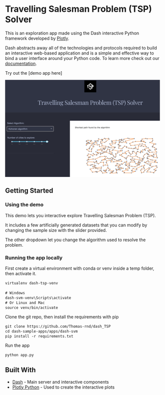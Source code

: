 
# Travelling Salesman Problem (TSP) Solver

This is an exploration app made using the Dash interactive Python framework developed by [Plotly](https://plot.ly/).

Dash abstracts away all of the technologies and protocols required to build an interactive web-based application and is a simple and effective way to bind a user interface around your Python code. To learn more check out our [documentation](https://plot.ly/dash).

Try out the [demo app here]

![alt text](images/screenshot.png "Screenshot")


## Getting Started
### Using the demo
This demo lets you interactive explore Travelling Salesman Problem (TSP). 

It includes a few artificially generated datasets that you can modify by changing the sample size with the slider provided.

The other dropdown let you change the algorithm used to resolve the problem.

### Running the app locally

First create a virtual environment with conda or venv inside a temp folder, then activate it.

```
virtualenv dash-tsp-venv

# Windows
dash-svm-venv\Scripts\activate
# Or Linux and Mac
source venv/bin/activate
```

Clone the git repo, then install the requirements with pip
```
git clone https://github.com/Thomas-rnd/dash_TSP
cd dash-sample-apps/apps/dash-svm
pip install -r requirements.txt
```

Run the app
```
python app.py
```

## Built With
* [Dash](https://dash.plot.ly/) - Main server and interactive components
* [Plotly Python](https://plot.ly/python/) - Used to create the interactive plots
